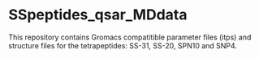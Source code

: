 # SSpeptides_qsar_MDdata

This repository contains Gromacs compatitible parameter files (itps) and structure files for the tetrapeptides: SS-31, SS-20, SPN10 and SNP4.
